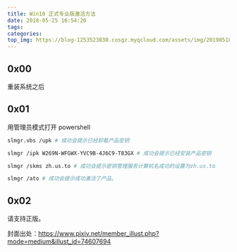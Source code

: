 ```yaml
---
title: Win10 正式专业版激活方法
date: 2018-05-25 16:54:20
tags:
categories:
top_img: https://blog-1253523830.cosgz.myqcloud.com/assets/img/20190518170605.png
---
```


## 0x00

重装系统之后

<!--more-->

## 0x01

用管理员模式打开 powershell

```sh
slmgr.vbs /upk # 成功会提示已经卸载产品密钥

slmgr /ipk W269N-WFGWX-YVC9B-4J6C9-T83GX # 成功会提示已经安装产品密钥

slmgr /skms zh.us.to # 成功会提示密钥管理服务计算机名成功的设置为zh.us.to

slmgr /ato # 成功会提示成功激活了产品。
```

## 0x02

请支持正版。

封面出处：https://www.pixiv.net/member_illust.php?mode=medium&illust_id=74607694